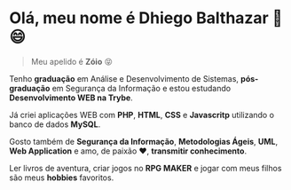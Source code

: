 # Olá, meu nome é Dhiego Balthazar :metal: :smile:
> Meu apelido é **Zóio** :stuck_out_tongue_closed_eyes:

Tenho **graduação** em Análise e Desenvolvimento de Sistemas, **pós-graduação** em Segurança da Informação e estou estudando **Desenvolvimento WEB na Trybe**.

Já criei aplicações WEB com **PHP**, **HTML**, **CSS** e **Javascritp** utilizando o banco de dados **MySQL**.

Gosto também de **Segurança da Informação**, **Metodologias Ágeis**, **UML**, **Web Application** e amo, de paixão :heart:, **transmitir conhecimento**.

Ler livros de aventura, criar jogos no **RPG MAKER** e jogar com meus filhos são meus **hobbies** favoritos.





